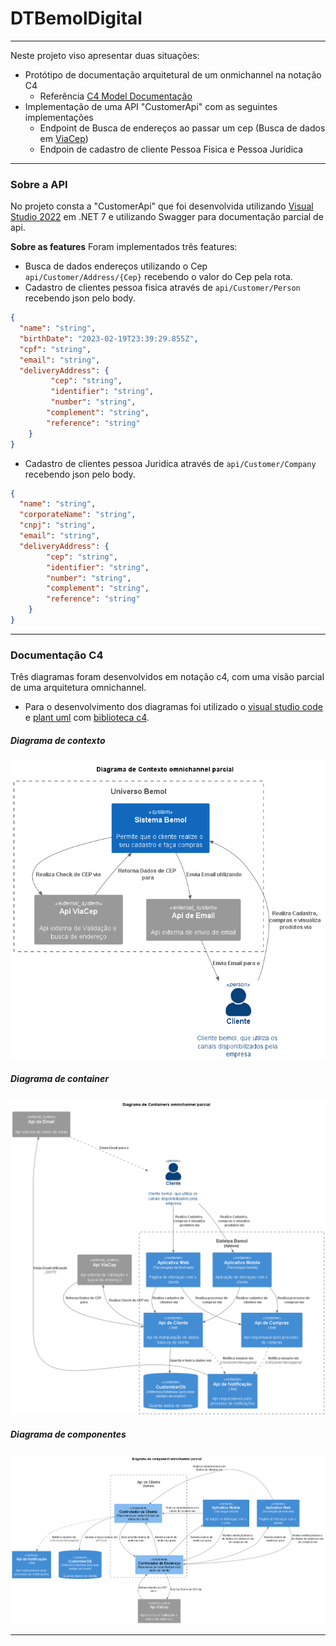 # DTBemolDigital

------------

Neste projeto viso apresentar duas situações:
+ Protótipo de documentação arquitetural de um onmichannel na notação C4
	+ Referência [C4 Model Documentação](https://c4model.com/ "C4 Model Documentação")
+ Implementação de uma API "CustomerApi" com as seguintes implementações
	+ Endpoint de Busca de endereços ao passar um cep (Busca de dados em [ViaCep](https://viacep.com.br/ "ViaCep"))
	+ Endpoin de cadastro de cliente Pessoa Fisica e Pessoa Juridica

------------
### Sobre a API
No projeto consta a "CustomerApi" que foi desenvolvida utilizando [Visual Studio 2022](https://visualstudio.microsoft.com/pt-br/vs/community/ "Visual Studio 2022") em .NET 7 e utilizando Swagger para documentação parcial de api.

**Sobre as features**
Foram implementados três features:
+ Busca de dados endereços utilizando o Cep `api/Customer/Address/{Cep}` recebendo o valor do Cep pela rota.
+ Cadastro de clientes pessoa fisica através de `api/Customer/Person` recebendo json pelo body.
```JSON
{
  "name": "string",
  "birthDate": "2023-02-19T23:39:29.855Z",
  "cpf": "string",
  "email": "string",
  "deliveryAddress": {
   		 "cep": "string",
   		 "identifier": "string",
   		 "number": "string",
   		"complement": "string",
    	"reference": "string"
  	}
}
```
+ Cadastro de clientes pessoa Juridica através de `api/Customer/Company` recebendo json pelo body.
```JSON
{
  "name": "string",
  "corporateName": "string",
  "cnpj": "string",
  "email": "string",
  "deliveryAddress": {
    	"cep": "string",
    	"identifier": "string",
    	"number": "string",
    	"complement": "string",
    	"reference": "string"
  	}
}
```

------------


### Documentação C4
Três diagramas foram desenvolvidos em notação c4, com uma visão parcial de uma arquitetura omnichannel.
+ Para o desenvolvimento dos diagramas foi utilizado o [visual studio code](https://code.visualstudio.com/ "visual studio code") e [plant uml](https://plantuml.com/ "plant uml") com [biblioteca c4](https://github.com/plantuml-stdlib/C4-PlantUML "biblioteca c4").

##### Diagrama de contexto
![Context](https://github.com/CavalheiroCosta/DTBemolDigital/blob/main/out/Documentation/C4ContextDiagram/C4ContextDiagram.png "Context")

##### Diagrama de container
![Container](https://github.com/CavalheiroCosta/DTBemolDigital/blob/main/out/Documentation/C4ContainerDiagram/C4ContainerDiagram.png "Container")

##### Diagrama de componentes
![component](https://github.com/CavalheiroCosta/DTBemolDigital/blob/main/out/Documentation/C4ComponentDiagram/C4ComponentDiagram.png "component")


------------
